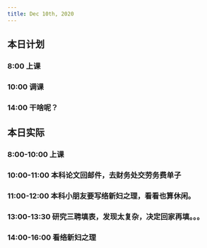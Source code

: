 ```yaml
---
title: Dec 10th, 2020
---
```


## 本日计划
### 8:00 上课
### 10:00 调课
### 14:00 干啥呢？
## 本日实际
### 8:00-10:00 上课
### 10:00-11:00 本科论文回邮件，去财务处交劳务费单子
### 11:00-12:00 本科小朋友要写络新妇之理，看看也算休闲。
### 13:00-13:30 研究三聘填表，发现太复杂，决定回家再填。。。
### 14:00-16:00 看络新妇之理
###
